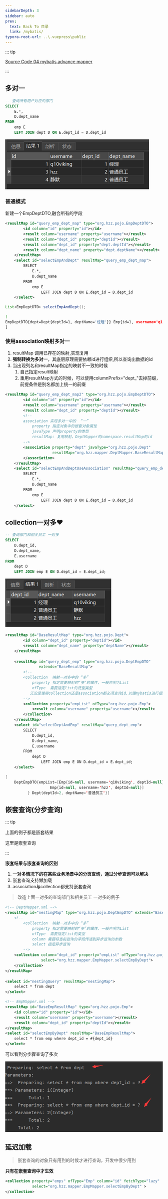 ```yaml
---
sidebarDepth: 3
sidebar: auto
prev:
  text: Back To 目录
  link: /mybatis/
typora-root-url: ..\.vuepress\public
---
```


::: tip

[Source Code 04 mybatis advance mapper](https://github.com/Q10Viking/learncode/tree/main/mybatis/04_mybatis_advance_mapper)

:::



## 多对一

```sql
-- 查询所有用户对应的部门
SELECT
	E.*,
	D.dept_name 
FROM
	emp E
	LEFT JOIN dept D ON E.dept_id = D.dept_id
```

![image-20220807180353233](/images/lock/image-20220807180353233.png)

### 普通模式

新建一个EmpDeptDTO,融合所有的字段

```xml
<resultMap id="query_emp_dept_map" type="org.hzz.pojo.EmpDeptDTO">
        <id column="id" property="id"></id>
        <result column="username" property="username"></result>
        <result column="dept_id" property="deptId"></result>
        <result column="dept_id" property="dept.deptId"></result>
        <result column="dept_name" property="dept.deptName"></result>
    </resultMap>
    <select id="selectEmpAndDept" resultMap="query_emp_dept_map">
        SELECT
            E.*,
            D.dept_name
        FROM
            emp E
                LEFT JOIN dept D ON E.dept_id = D.dept_id
    </select>
```

```java
List<EmpDeptDTO> selectEmpAndDept();
```



```sh
[
EmpDeptDTO{dept=Dept{deptId=1, deptName='经理'}} Emp{id=1, username='q10viking', deptId=1}, EmpDeptDTO{dept=Dept{deptId=2, deptName='普通员工'}} Emp{id=3, username='hzz', deptId=2}, EmpDeptDTO{dept=Dept{deptId=2, deptName='普通员工'}} Emp{id=4, username='静默', deptId=2}
]
```



### 使用association映射多对一

1. resultMap 调用已存在的映射,实现复用
2. **强制转换为多对一**，其底层原理需要依赖id进行组织,所以查询出数据的id
3. 当出现列名和resultMap指定的映射不一致的时候
   1. 自己指定result映射
   2. 重用resultMap方式的时候，可以使用columnPrefix="dept_"去掉前缀，前提条件是别名都加上统一的前缀

```xml
<resultMap id="query_emp_dept_map2" type="org.hzz.pojo.EmpDeptDTO">
        <id column="id" property="id"></id>
        <result column="username" property="username"></result>
        <result column="dept_id" property="deptId"></result>
        <!--
        association 实现多对一中的  “一”
            property 指定对象中的嵌套对象属性
            javaType 声明property的类型
            resultMap: 复用映射，DeptMapper的namespace.resultMap的id
        -->
        <association property="dept" javaType="org.hzz.pojo.Dept"
                     resultMap="org.hzz.mapper.DeptMapper.BaseResultMap">
        </association>
    </resultMap>
    <select id="selectEmpAndDeptUseAssociation" resultMap="query_emp_dept_map2">
        SELECT
            E.*,
            D.dept_name
        FROM
            emp E
                LEFT JOIN dept D ON E.dept_id = D.dept_id
    </select>
```



## collection一对多❤️

```sql
-- 查询部门和相关员工 一对多
SELECT
	D.dept_id,
	D.dept_name,
	E.username 
FROM
	dept D
	LEFT JOIN emp E ON D.dept_id = E.dept_id;
```

![image-20220807193411604](/images/mybatis/image-20220807193411604.png)

```xml
<resultMap id="BaseResultMap" type="org.hzz.pojo.Dept">
        <id column="dept_id" property="deptId"></id>
        <result column="dept_name" property="deptName"></result>
    </resultMap>

    <resultMap id="query_dept_emp" type="org.hzz.pojo.DeptEmpDTO"
               extends="BaseResultMap">
        <!--
        <collection  映射一对多中的 “多”
            property 指定需要映射的“多”的属性，一般声明为List
            ofType  需要指定list的泛型类型
		   无论是使用collection还是association都必须查询id,以便mybatis进行组织
        -->
        <collection property="empList" ofType="org.hzz.pojo.Emp">
            <result column="username" property="username"></result>
        </collection>
    </resultMap>
    <select id="selectDeptAndEmp" resultMap="query_dept_emp">
        SELECT
            D.dept_id,
            D.dept_name,
            E.username
        FROM
            dept D
                LEFT JOIN emp E ON D.dept_id = E.dept_id;
    </select>
```

```java
[
    DeptEmpDTO{empList=[Emp{id=null, username='q10viking', deptId=null}]} Dept{deptId=1, deptName='经理'}, 	      DeptEmpDTO{empList=[Emp{id=null, username='静默', deptId=null},
                    Emp{id=null, username='hzz', deptId=null}]
          } Dept{deptId=2, deptName='普通员工'}]

```



## 嵌套查询(分步查询)

::: tip

上面的例子都是嵌套结果

这里是嵌套查询

:::

**嵌套结果与嵌套查询的区别**

1. **一对多情况下的在某些业务场景中的分页查询，通过分步查询可以解决**
2. 嵌套查询支持懒加载
3. association与collection都支持嵌套查询

> 改造上面一对多的查询部门和相关员工 一对多的例子



```xml
<!-- DeptMapper.xml -->
<resultMap id="nestingMap" type="org.hzz.pojo.DeptEmpDTO" extends="BaseResultMap">
    <!--
        <collection  映射一对多中的 “多”
            property 指定需要映射的“多”的属性，一般声明为List
            ofType  需要指定list的类型
            column 需要将当前查询的字段传递到异步查询的参数
            select 指定异步查询
        -->
    <collection column="dept_id" property="empList" ofType="org.hzz.pojo.Emp"
                select="org.hzz.mapper.EmpMapper.selectEmpByDept">
    </collection>
</resultMap>

<select id="nestingQuery" resultMap="nestingMap">
    select * from dept
</select>
```

```xml
<!-- EmpMapper.xml -->
<resultMap id="BaseEmpResultMap" type="org.hzz.pojo.Emp">
    <id column="id" property="id"></id>
    <result column="username" property="username"></result>
    <result column="dept_id" property="deptId"></result>
</resultMap>
<select id="selectEmpByDept" resultMap="BaseEmpResultMap">
    select * from emp where dept_id = #{dept_id}
</select>
```

可以看到分步骤查询了多次

![image-20220807201444501](/images/mybatis/image-20220807201444501.png)



## 延迟加载

> 嵌套查询的对象只有用到的时候才进行查询，开发中很少用到

**只有在嵌套查询中才生效**

```xml
<collection property="emps" ofType="Emp" column="id" fetchType="lazy"
            select="org.hzz.mapper.EmpMapper.selectEmpByDept" >
</collection>
```

